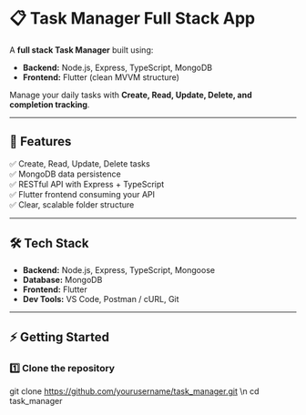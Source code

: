 # 📋 Task Manager Full Stack App

A **full stack Task Manager** built using:

- **Backend:** Node.js, Express, TypeScript, MongoDB
- **Frontend:** Flutter (clean MVVM structure)

Manage your daily tasks with **Create, Read, Update, Delete, and completion tracking**.

---

## 🚀 Features

✅ Create, Read, Update, Delete tasks  
✅ MongoDB data persistence  
✅ RESTful API with Express + TypeScript  
✅ Flutter frontend consuming your API  
✅ Clear, scalable folder structure

---

## 🛠️ Tech Stack

- **Backend:** Node.js, Express, TypeScript, Mongoose
- **Database:** MongoDB
- **Frontend:** Flutter
- **Dev Tools:** VS Code, Postman / cURL, Git

---

## ⚡ Getting Started

### 1️⃣ Clone the repository

git clone https://github.com/yourusername/task_manager.git
\n
cd task_manager
